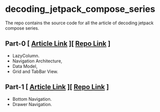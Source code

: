 # decoding_jetpack_compose_series
The repo contains the source code for all the article  of  decoding jetpack compose series.


## Part-0 \[ [Article Link](https://ashuflutterdev.medium.com/decoding-jetpack-compose-part-0-48d9139f65db) \][ [Repo Link](https://github.com/ashut08/decoding_jetpack_compose_series/tree/main/decoding_jetpack_compose_part-0) \]
- LazyColumn.
- Navigation Architecture, 
- Data Model, 
- Grid and TabBar View.
 
## Part-1 \[ [Article Link](https://ashuflutterdev.medium.com/decoding-jetpack-compose-part-1-68aba0e26f8e) \][ [Repo Link](https://github.com/ashut08/decoding_jetpack_compose_series/tree/main/decoding_jetpack_compose_part-1) \]
- Bottom Navigation.
- Drawer Navigation.

